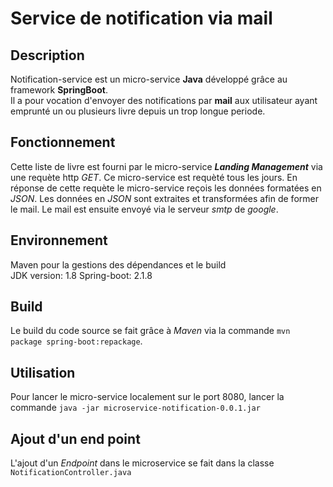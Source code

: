 # Service de notification via mail
## Description
Notification-service est un micro-service **Java** développé grâce au framework **SpringBoot**.  
Il a pour vocation d'envoyer des notifications par **mail** aux utilisateur ayant emprunté un ou plusieurs livre depuis un trop longue periode.  

## Fonctionnement
Cette liste de livre est fourni par le micro-service ***Landing Management*** via une requète http *GET*. Ce micro-service est requèté tous les jours.
En réponse de cette requète le micro-service reçois les données formatées en *JSON*.
Les données en *JSON* sont extraites et transformées afin de former le mail.
Le mail est ensuite envoyé via le serveur *smtp* de *google*.  

## Environnement
Maven pour la gestions des dépendances et le build  
JDK version: 1.8
Spring-boot: 2.1.8

## Build
Le build du code source se fait grâce à *Maven* via la commande `mvn package spring-boot:repackage`.

## Utilisation
Pour lancer le micro-service localement sur le port 8080, lancer la commande `java -jar microservice-notification-0.0.1.jar`

## Ajout d'un end point
L'ajout d'un *Endpoint* dans le microservice se fait dans la classe `NotificationController.java`
